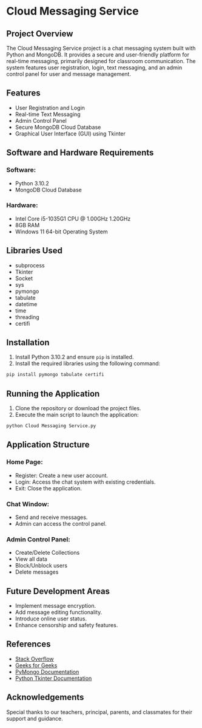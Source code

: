 # Cloud Messaging Service

## Project Overview
The Cloud Messaging Service project is a chat messaging system built with Python and MongoDB. It provides a secure and user-friendly platform for real-time messaging, primarily designed for classroom communication. The system features user registration, login, text messaging, and an admin control panel for user and message management.

## Features
- User Registration and Login
- Real-time Text Messaging
- Admin Control Panel
- Secure MongoDB Cloud Database
- Graphical User Interface (GUI) using Tkinter

## Software and Hardware Requirements
### Software:
- Python 3.10.2
- MongoDB Cloud Database

### Hardware:
- Intel Core i5-1035G1 CPU @ 1.00GHz 1.20GHz
- 8GB RAM
- Windows 11 64-bit Operating System

## Libraries Used
- subprocess
- Tkinter
- Socket
- sys
- pymongo
- tabulate
- datetime
- time
- threading
- certifi

## Installation
1. Install Python 3.10.2 and ensure `pip` is installed.
2. Install the required libraries using the following command:
```bash
pip install pymongo tabulate certifi
```

## Running the Application
1. Clone the repository or download the project files.
2. Execute the main script to launch the application:
```bash
python Cloud Messaging Service.py
```

## Application Structure
### Home Page:
- Register: Create a new user account.
- Login: Access the chat system with existing credentials.
- Exit: Close the application.

### Chat Window:
- Send and receive messages.
- Admin can access the control panel.

### Admin Control Panel:
- Create/Delete Collections
- View all data
- Block/Unblock users
- Delete messages

## Future Development Areas
- Implement message encryption.
- Add message editing functionality.
- Introduce online user status.
- Enhance censorship and safety features.

## References
- [Stack Overflow](https://stackoverflow.com/)
- [Geeks for Geeks](https://www.geeksforgeeks.org/python-gui-tkinter/)
- [PyMongo Documentation](https://pymongo.readthedocs.io/en/stable/)
- [Python Tkinter Documentation](https://docs.python.org/3/library/tk.html)

## Acknowledgements
Special thanks to our teachers, principal, parents, and classmates for their support and guidance.

